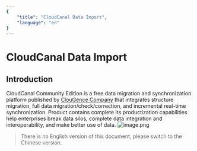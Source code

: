 ```yaml
---
{
    "title": "CloudCanal Data Import",
    "language": "en"
}
---
```


<!--
Licensed to the Apache Software Foundation (ASF) under one
or more contributor license agreements.  See the NOTICE file
distributed with this work for additional information
regarding copyright ownership.  The ASF licenses this file
to you under the Apache License, Version 2.0 (the
"License"); you may not use this file except in compliance
with the License.  You may obtain a copy of the License at

  http://www.apache.org/licenses/LICENSE-2.0

Unless required by applicable law or agreed to in writing,
software distributed under the License is distributed on an
"AS IS" BASIS, WITHOUT WARRANTIES OR CONDITIONS OF ANY
KIND, either express or implied.  See the License for the
specific language governing permissions and limitations
under the License.
-->

# CloudCanal Data Import

## Introduction

CloudCanal Community Edition is a free data migration and synchronization platform published by [ClouGence Company](https://www.clougence.com) that integrates structure migration, full data migration/check/correction, and incremental real-time synchronization. Product contains complete
Its productization capabilities help enterprises break data silos, complete data integration and interoperability, and make better use of data.
![image.png](../../../images/cloudcanal/cloudcanal-1.jpg)

> There is no English version of this document, please switch to the Chinese version.
